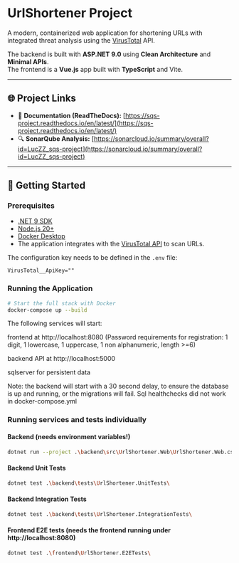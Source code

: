 # UrlShortener Project

A modern, containerized web application for shortening URLs with integrated threat analysis using the [VirusTotal](https://www.virustotal.com/) API.

The backend is built with **ASP.NET 9.0** using **Clean Architecture** and **Minimal APIs**.  
The frontend is a **Vue.js** app built with **TypeScript** and Vite.

---

## 🌐 Project Links

- 📘 **Documentation (ReadTheDocs):** [https://sqs-project.readthedocs.io/en/latest/](https://sqs-project.readthedocs.io/en/latest/)
- 🔍 **SonarQube Analysis:** [https://sonarcloud.io/summary/overall?id=LucZZ_sqs-project](https://sonarcloud.io/summary/overall?id=LucZZ_sqs-project)

---

## 🚀 Getting Started

### Prerequisites
- [.NET 9 SDK](https://dotnet.microsoft.com/)
- [Node.js 20+](https://nodejs.org/)
- [Docker Desktop](https://www.docker.com/products/docker-desktop)
- The application integrates with the [VirusTotal API](https://www.virustotal.com/) to scan URLs.

The configuration key needs to be defined in the `.env` file:

```env
VirusTotal__ApiKey=""
```

### Running the Application

```bash
# Start the full stack with Docker
docker-compose up --build
```
The following services will start:

frontend at http://localhost:8080
(Password requirements for registration: 1 digit, 1 lowercase, 1 uppercase, 1 non alphanumeric, length >=6)

backend API at http://localhost:5000

sqlserver for persistent data

Note: the backend will start with a 30 second delay, to ensure the database is up and running, or the migrations will fail. Sql healthchecks did not work in docker-compose.yml

### Running services and tests individually

#### Backend (needs environment variables!)
```bash
dotnet run --project .\backend\src\UrlShortener.Web\UrlShortener.Web.csproj
```

#### Backend Unit Tests
```bash
dotnet test .\backend\tests\UrlShortener.UnitTests\
```

#### Backend Integration Tests
```bash
dotnet test .\backend\tests\UrlShortener.IntegrationTests\
```

#### Frontend E2E tests (needs the frontend running under http://localhost:8080)
```bash
dotnet test .\frontend\UrlShortener.E2ETests\
```
